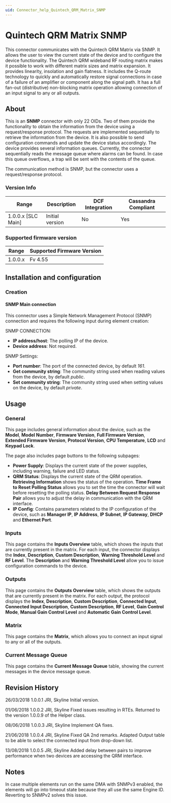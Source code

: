 ```yaml
---
uid: Connector_help_Quintech_QRM_Matrix_SNMP
---
```


# Quintech QRM Matrix SNMP

This connector communicates with the Quintech QRM Matrix via SNMP. It allows the user to view the current state of the device and to configure the device functionality. The Quintech QRM wideband RF routing matrix makes it possible to work with different matrix sizes and matrix expansion. It provides linearity, insolation and gain flatness. It includes the Q-route technology to quickly and automatically restore signal connections in case of a failure of an amplifier or component along the signal path. It has a full fan-out (distributive) non-blocking matrix operation allowing connection of an input signal to any or all outputs.

## About

This is an **SNMP** connector with only 22 OIDs. Two of them provide the functionality to obtain the information from the device using a request/response protocol. The requests are implemented sequentially to retrieve the information from the device. It is also possible to send configuration commands and update the device status accordingly. The device provides several information queues. Currently, the connector sequentially reads the message queue where alarms can be found. In case this queue overflows, a trap will be sent with the contents of the queue.

The communication method is SNMP, but the connector uses a request/response protocol.

### Version Info

| Range | Description | DCF Integration | Cassandra Compliant |
|----------------------|-----------------|---------------------|-------------------------|
| 1.0.0.x \[SLC Main\] | Initial version | No                  | Yes                     |

### Supported firmware version

| Range | Supported Firmware Version |
|------------------|-----------------------------|
| 1.0.0.x          | Fv 4.55                     |

## Installation and configuration

### Creation

#### SNMP Main connection

This connector uses a Simple Network Management Protocol (SNMP) connection and requires the following input during element creation:

SNMP CONNECTION:

- **IP address/host**: The polling IP of the device.
- **Device address**: Not required.

SNMP Settings:

- **Port number**: The port of the connected device, by default *161*.
- **Get community string**: The community string used when reading values from the device, by default *public*.
- **Set community string**: The community string used when setting values on the device, by default *private*.

## Usage

### General

This page includes general information about the device, such as the **Model**, **Model Number**, **Firmware Version**, **Full Firmware Version**, **Extended Firmware Version**, **Protocol Version**, **CPU Temperature**, **LCD** and **Keypad Lock**.

The page also includes page buttons to the following subpages:

- **Power Supply**: Displays the current state of the power supplies, including warning, failure and LED status.
- **QRM Status**: Displays the current state of the QRM operation. **Retrieving Information** shows the status of the operation. **Time Frame to Reset Polling Status** allows you to set the time the connector will wait before resetting the polling status. **Delay Between Request Response Pair** allows you to adjust the delay in communication with the QRM interface.
- **IP Config**: Contains parameters related to the IP configuration of the device, such as **Manager IP**, **IP Address**, **IP Subnet**, **IP Gateway**, **DHCP** and **Ethernet Port**.

### Inputs

This page contains the **Inputs Overview** table, which shows the inputs that are currently present in the matrix. For each input, the connector displays the **Index**, **Description**, **Custom Description**, **Warning Threshold Level** and **RF Level**. The **Description** and **Warning Threshold Level** allow you to issue configuration commands to the device.

### Outputs

This page contains the **Outputs Overview** table, which shows the outputs that are currently present in the matrix. For each output, the protocol displays the **Index**, **Description**, **Custom Description**, **Connected Input**, **Connected Input Description**, **Custom Description**, **RF Level**, **Gain Control Mode**, **Manual Gain Control Level** and **Automatic Gain Control Level**.

### Matrix

This page contains the **Matrix**, which allows you to connect an input signal to any or all of the outputs.

### Current Message Queue

This page contains the **Current Message Queue** table, showing the current messages in the device message queue.

## Revision History

26/03/2018 1.0.0.1 JRI, Skyline Initial version.

01/06/2018 1.0.0.2 JRI, Skyline Fixed issues resulting in RTEs. Returned to the version 1.0.0.9 of the Helper class.

08/06/2018 1.0.0.3 JRI, Skyline Implement QA fixes.

21/06/2018 1.0.0.4 JRI, Skyline Fixed QA 2nd remarks. Adapted Output table to be able to select the connected input from drop-down list.

13/08/2018 1.0.0.5 JRI, Skyline Added delay between pairs to improve performance when two devices are accessing the QRM interface.

## Notes

In case multiple elements run on the same DMA with SNMPv3 enabled, the elements will go into timeout state because they all use the same Engine ID. Reverting to SNMPv2 solves this issue.
